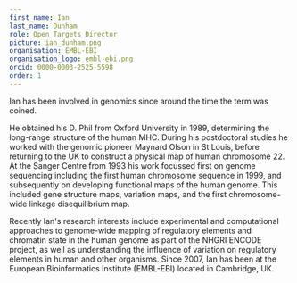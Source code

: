 ```yaml
---
first_name: Ian
last_name: Dunham
role: Open Targets Director
picture: ian_dunham.png
organisation: EMBL-EBI
organisation_logo: embl-ebi.png
orcid: 0000-0003-2525-5598
order: 1
---
```


Ian has been involved in genomics since around the time the term was coined. 

He obtained his D. Phil from Oxford University in 1989, determining the long-range structure of the human MHC. During his postdoctoral studies he worked with the genomic pioneer Maynard Olson in St Louis, before returning to the UK to construct a physical map of human chromosome 22. At the Sanger Centre from 1993 his work focussed first on genome sequencing including the first human chromosome sequence in 1999, and subsequently on developing  functional maps of the human genome. This included gene structure maps, variation maps, and the first chromosome-wide linkage disequilibrium map. 

Recently Ian's research interests include experimental and computational approaches to genome-wide mapping of regulatory elements and chromatin state in the human genome as part of the NHGRI ENCODE project, as well as understanding the influence of variation on regulatory elements in human and other organisms. Since 2007, Ian has been at the European Bioinformatics Institute (EMBL-EBI) located in Cambridge, UK.
